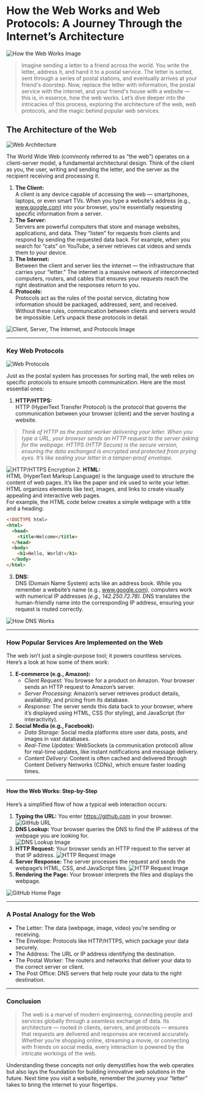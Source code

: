 # How the Web Works and Web Protocols: A Journey Through the Internet’s Architecture

![How the Web Works Image](./how-the-web-works.jpg)

> Imagine sending a letter to a friend across the world. You write the letter, address it, and hand it to a postal service. The letter is sorted, sent through a series of postal stations, and eventually arrives at your friend's doorstep. Now, replace the letter with information, the postal service with the internet, and your friend's house with a website — this is, in essence, how the web works. Let’s dive deeper into the intricacies of this process, exploring the architecture of the web, web protocols, and the magic behind popular web services.


## The Architecture of the Web
![Web Architecture](./What-is-web-application-architecture.png)

The World Wide Web (commonly referred to as “the web”) operates on a client-server model, a fundamental architectural design. Think of the client as you, the user, writing and sending the letter, and the server as the recipient receiving and processing it.

1. **The Client:**  
   A client is any device capable of accessing the web — smartphones, laptops, or even smart TVs. When you type a website's address (e.g., www.google.com) into your browser, you’re essentially requesting specific information from a server.
2. **The Server:**  
   Servers are powerful computers that store and manage websites, applications, and data. They “listen” for requests from clients and respond by sending the requested data back. For example, when you search for “cats” on YouTube, a server retrieves cat videos and sends them to your device.
3. **The Internet:**  
   Between the client and server lies the internet — the infrastructure that carries your “letter.” The internet is a massive network of interconnected computers, routers, and cables that ensures your requests reach the right destination and the responses return to you.
4. **Protocols:**  
   Protocols act as the rules of the postal service, dictating how information should be packaged, addressed, sent, and received. Without these rules, communication between clients and servers would be impossible. Let’s unpack these protocols in detail.

![Client, Server, The Internet, and Protocols Image](./download.png)

---

### Key Web Protocols

![Web Protocols](./photo_2025-01-18_08-52-47%20(3).jpg)

Just as the postal system has processes for sorting mail, the web relies on specific protocols to ensure smooth communication. Here are the most essential ones:

1. **HTTP/HTTPS:**  
   HTTP (HyperText Transfer Protocol) is the protocol that governs the communication between your browser (client) and the server hosting a website.

> _Think of HTTP as the postal worker delivering your letter. When you type a URL, your browser sends an HTTP request to the server asking for the webpage.
> HTTPS (HTTP Secure) is the secure version, ensuring the data exchanged is encrypted and protected from prying eyes. It’s like sealing your letter in a tamper-proof envelope._

![HTTP/HTTPS Encryption](./http-vs-https-difference.webp)
2. **HTML:**  
HTML (HyperText Markup Language) is the language used to structure the content of web pages. It’s like the paper and ink used to write your letter. HTML organizes elements like text, images, and links to create visually appealing and interactive web pages.  
For example, the HTML code below creates a simple webpage with a title and a heading:
```html
<!DOCTYPE html>
<html>
  <head>
    <title>Welcome</title>
  </head>
  <body>
    <h1>Hello, World!</h1>
  </body>
</html>
```
3. **DNS:**  
DNS (Domain Name System) acts like an address book. While you remember a website’s name (e.g., www.google.com), computers work with numerical IP addresses _(e.g., 142.250.72.78)_. DNS translates the human-friendly name into the corresponding IP address, ensuring your request is routed correctly.

![How DNS Works](./how-does-dns-work.png)

---

### How Popular Services Are Implemented on the Web
The web isn’t just a single-purpose tool; it powers countless services. Here’s a look at how some of them work:
1. **E-commerce (e.g., Amazon):**  
    * _Client Request:_ You browse for a product on Amazon. Your browser sends an HTTP request to Amazon’s server.
    * _Server Processing:_ Amazon’s server retrieves product details, availability, and pricing from its database.
    * _Response:_ The server sends this data back to your browser, where it’s displayed using HTML, CSS (for styling), and JavaScript (for interactivity).
2. **Social Media (e.g., Facebook):**
    * _Data Storage:_ Social media platforms store user data, posts, and images in vast databases.
    * _Real-Time Updates:_ WebSockets (a communication protocol) allow for real-time updates, like instant notifications and message delivery.
    * _Content Delivery:_ Content is often cached and delivered through Content Delivery Networks (CDNs), which ensure faster loading times.

---

#### How the Web Works: Step-by-Step
Here’s a simplified flow of how a typical web interaction occurs:
1. **Typing the URL:** You enter https://github.com in your browser.
![GitHub URL](./photo_2025-01-18_08-52-46.jpg)
2. **DNS Lookup:** Your browser queries the DNS to find the IP address of the webpage you are looking for.  
![DNS Lookup Image](./reverse-dns-lookup-diagram.webp)
3. **HTTP Request:** Your browser sends an HTTP request to the server at that IP address.
![HTTP Request Image](./photo_2025-01-18_08-52-47%20(2).jpg)
4. **Server Response:** The server processes the request and sends the webpage’s HTML, CSS, and JavaScript files.
![HTTP Request Image](./photo_2025-01-18_08-52-47.jpg)
5. **Rendering the Page:** Your browser interprets the files and displays the webpage.

![GitHub Home Page](./The-Sign-in-button-on-GitHub_s-website-homepage-1024x465.webp)

---
### A Postal Analogy for the Web

* The Letter: 
The data (webpage, image, video) you’re sending or receiving.  
* The Envelope: Protocols like HTTP/HTTPS, which package your data securely.  
* The Address: The URL or IP address identifying the destination.  
* The Postal Worker: The routers and networks that deliver your data to the correct server or client.  
* The Post Office: DNS servers that help route your data to the right destination.

----

### Conclusion
> The web is a marvel of modern engineering, connecting people and services globally through a seamless exchange of data. Its architecture — rooted in clients, servers, and protocols — ensures that requests are delivered and responses are received accurately. Whether you’re shopping online, streaming a movie, or connecting with friends on social media, every interaction is powered by the intricate workings of the web.

Understanding these concepts not only demystifies how the web operates but also lays the foundation for building innovative web solutions in the future. Next time you visit a website, remember the journey your “letter” takes to bring the internet to your fingertips.
